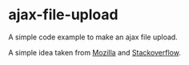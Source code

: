 ajax-file-upload
================

A simple code example to make an ajax file upload.

A simple idea taken from [Mozilla](https://developer.mozilla.org/en-US/docs/Web/Guide/Using_FormData_Objects) and [Stackoverflow](http://stackoverflow.com/questions/166221/how-can-i-upload-files-asynchronously-with-jquery).